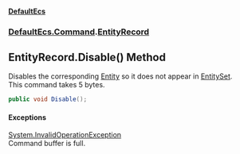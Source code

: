 #### [DefaultEcs](./index.md 'index')
### [DefaultEcs.Command](./DefaultEcs-Command.md 'DefaultEcs.Command').[EntityRecord](./DefaultEcs-Command-EntityRecord.md 'DefaultEcs.Command.EntityRecord')
## EntityRecord.Disable() Method
Disables the corresponding [Entity](./DefaultEcs-Entity.md 'DefaultEcs.Entity') so it does not appear in [EntitySet](./DefaultEcs-EntitySet.md 'DefaultEcs.EntitySet').  
This command takes 5 bytes.  
```csharp
public void Disable();
```
#### Exceptions
[System.InvalidOperationException](https://docs.microsoft.com/en-us/dotnet/api/System.InvalidOperationException 'System.InvalidOperationException')  
Command buffer is full.  

